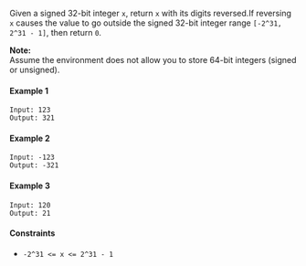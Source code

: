 Given a signed 32-bit integer `x`, return `x` with its digits reversed.If reversing `x` causes the value to go outside the signed 32-bit integer range 
`[-2^31, 2^31 - 1]`, then return `0`.

**Note:**  
Assume the environment does not allow you to store 64-bit integers (signed or unsigned).

#### Example 1
```
Input: 123
Output: 321
```

#### Example 2
```
Input: -123
Output: -321
```
#### Example 3
```
Input: 120
Output: 21
```

#### Constraints
- `-2^31 <= x <= 2^31 - 1`